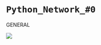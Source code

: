 # `Python_Network_#0`

GENERAL

![](https://data-flair.training/blogs/wp-content/uploads/sites/2/2018/05/Socket-Vocabulary-01.jpg)
